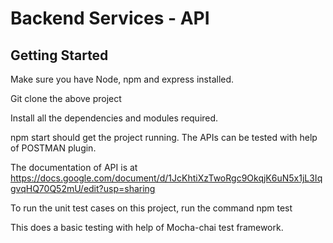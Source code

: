 # Backend Services - API

## Getting Started

Make sure you have Node, npm and express installed.

Git clone the above project

Install all the dependencies and modules required.

npm start should get the project running. 
The APIs can be tested with help of POSTMAN plugin. 

The documentation of API is at https://docs.google.com/document/d/1JcKhtiXzTwoRgc9OkqjK6uN5x1jL3IqgvqHQ70Q52mU/edit?usp=sharing 

To run the unit test cases on this project, run the command
npm test

This does a basic testing with help of Mocha-chai test framework.